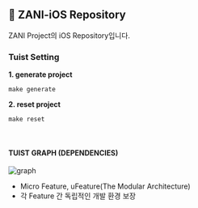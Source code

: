 ## 🌙 ZANI-iOS Repository
ZANI Project의 iOS Repository입니다.

### Tuist Setting
<strong> 1. generate project </strong>
~~~ Shell
make generate
~~~
<strong> 2. reset project </strong>
~~~ Shell
make reset
~~~
<br>

#### TUIST GRAPH (DEPENDENCIES)
![graph](https://github.com/user-attachments/assets/ddb7ccee-f63b-4070-bff2-c03783264670)
- Micro Feature, uFeature(The Modular Architecture)
- 각 Feature 간 독립적인 개발 환경 보장
